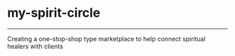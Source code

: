 # my-spirit-circle

----------------------

Creating a one-stop-shop type marketplace to help connect spiritual healers with clients